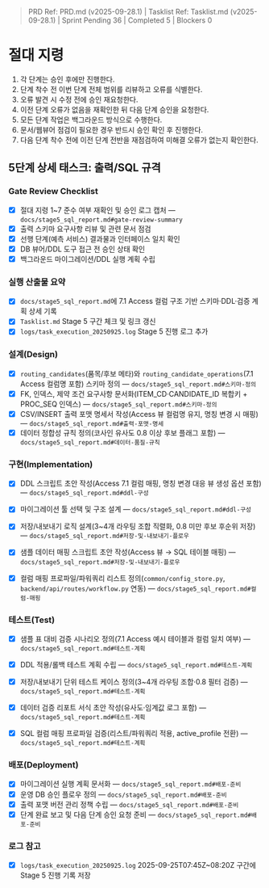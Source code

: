 ﻿> PRD Ref: PRD.md (v2025-09-28.1) | Tasklist Ref: Tasklist.md (v2025-09-28.1) | Sprint Pending 36 | Completed 5 | Blockers 0

# 절대 지령
1. 각 단계는 승인 후에만 진행한다.
2. 단계 착수 전 이번 단계 전체 범위를 리뷰하고 오류를 식별한다.
3. 오류 발견 시 수정 전에 승인 재요청한다.
4. 이전 단계 오류가 없음을 재확인한 뒤 다음 단계 승인을 요청한다.
5. 모든 단계 작업은 백그라운드 방식으로 수행한다.
6. 문서/웹뷰어 점검이 필요한 경우 반드시 승인 확인 후 진행한다.
7. 다음 단계 착수 전에 이전 단계 전반을 재점검하여 미해결 오류가 없는지 확인한다.

## 5단계 상세 태스크: 출력/SQL 규격

### Gate Review Checklist
- [x] 절대 지령 1~7 준수 여부 재확인 및 승인 로그 캡처 — `docs/stage5_sql_report.md#gate-review-summary`
- [x] 출력 스키마 요구사항 리뷰 및 관련 문서 점검
- [x] 선행 단계(예측 서비스) 결과물과 인터페이스 일치 확인
- [x] DB 뷰어/DDL 도구 접근 전 승인 상태 확인
- [x] 백그라운드 마이그레이션/DDL 실행 계획 수립

### 실행 산출물 요약
- [x] `docs/stage5_sql_report.md`에 7.1 Access 컬럼 구조 기반 스키마·DDL·검증 계획 상세 기록
- [x] `Tasklist.md` Stage 5 구간 체크 및 링크 갱신
- [x] `logs/task_execution_20250925.log` Stage 5 진행 로그 추가

### 설계(Design)
- [x] `routing_candidates`(품목/후보 메타)와 `routing_candidate_operations`(7.1 Access 컬럼명 포함) 스키마 정의 — `docs/stage5_sql_report.md#스키마-정의`
- [x] FK, 인덱스, 제약 조건 요구사항 문서화(ITEM_CD·CANDIDATE_ID 복합키 + PROC_SEQ 인덱스) — `docs/stage5_sql_report.md#스키마-정의`
- [x] CSV/INSERT 출력 포맷 명세서 작성(Access 뷰 컬럼명 유지, 명칭 변경 시 매핑) — `docs/stage5_sql_report.md#출력-포맷-명세`
- [x] 데이터 정합성 규칙 정의(코사인 유사도 0.8 이상 후보 플래그 포함) — `docs/stage5_sql_report.md#데이터-품질-규칙`

### 구현(Implementation)
- [x] DDL 스크립트 초안 작성(Access 7.1 컬럼 매핑, 명칭 변경 대응 뷰 생성 옵션 포함) — `docs/stage5_sql_report.md#ddl-구성`
- [x] 마이그레이션 툴 선택 및 구조 설계 — `docs/stage5_sql_report.md#ddl-구성`
- [x] 저장/내보내기 로직 설계(3~4개 라우팅 조합 직렬화, 0.8 미만 후보 후순위 저장) — `docs/stage5_sql_report.md#저장-및-내보내기-플로우`
- [x] 샘플 데이터 매핑 스크립트 초안 작성(Access 뷰 → SQL 테이블 매핑) — `docs/stage5_sql_report.md#저장-및-내보내기-플로우`
- [x] 컬럼 매핑 프로파일/파워쿼리 리스트 정의(`common/config_store.py`, `backend/api/routes/workflow.py` 연동) — `docs/stage5_sql_report.md#컬럼-매핑`


### 테스트(Test)
- [x] 샘플 표 대비 검증 시나리오 정의(7.1 Access 예시 테이블과 컬럼 일치 여부) — `docs/stage5_sql_report.md#테스트-계획`
- [x] DDL 적용/롤백 테스트 계획 수립 — `docs/stage5_sql_report.md#테스트-계획`
- [x] 저장/내보내기 단위 테스트 케이스 정의(3~4개 라우팅 조합·0.8 필터 검증) — `docs/stage5_sql_report.md#테스트-계획`
- [x] 데이터 검증 리포트 서식 초안 작성(유사도·임계값 로그 포함) — `docs/stage5_sql_report.md#테스트-계획`
- [x] SQL 컬럼 매핑 프로파일 검증(리스트/파워쿼리 적용, active_profile 전환) — `docs/stage5_sql_report.md#테스트-계획`


### 배포(Deployment)
- [x] 마이그레이션 실행 계획 문서화 — `docs/stage5_sql_report.md#배포-준비`
- [x] 운영 DB 승인 플로우 정의 — `docs/stage5_sql_report.md#배포-준비`
- [x] 출력 포맷 버전 관리 정책 수립 — `docs/stage5_sql_report.md#배포-준비`
- [x] 단계 완료 보고 및 다음 단계 승인 요청 준비 — `docs/stage5_sql_report.md#배포-준비`

### 로그 참고
- [x] `logs/task_execution_20250925.log` 2025-09-25T07:45Z~08:20Z 구간에 Stage 5 진행 기록 저장
